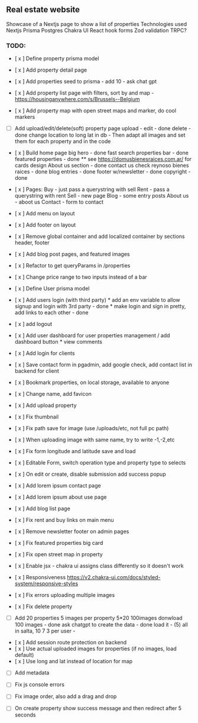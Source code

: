 ## Real estate website
Showcase of a Nextjs page to show a list of properties
Technologies used
Nextjs
Prisma
Postgres
Chakra UI
React hook forms
Zod validation
TRPC?

### TODO:
- [ x ] Define property prisma model
- [ x ] Add property detail page
- [ x ] Add properties seed to prisma - add 10 - ask chat gpt
- [ x ] Add property list page with filters, sort by and map - https://housinganywhere.com/s/Brussels--Belgium

- [ x ] Add property map with open street maps and marker, do cool markers
- [ ] Add upload/edit/delete(soft) property page
      upload                                    - 
      edit                                      - done
      delete                                    - done
      change location to long lat in db         - 
      Then adapt all images and set them for each property and in the code
- [ x ] Build home page
      big hero                                  - done
      fast search properties bar                - done
      featured properties                       - done
      ** see https://domusbienesraices.com.ar/ for cards design
      About us section                          - done
      contact us check reynoso bienes raices    - done
      blog entries                              - done
      footer w/newsletter                       - done
      copyright                                 - done
- [ x ] Pages:
      Buy         - just pass a querystring with sell
      Rent        - pass a querystring with rent
      Sell        - new page
      Blog        - some entry posts
      About us    - aboot us
      Contact     - form to contact
- [ x ] Add menu on layout
- [ x ] Add footer on layout
- [ x ] Remove global container and add localized container by sections
      header, footer
- [ x ] Add blog post pages, and featured images
- [ x ] Refactor to get queryParams in /properties
- [ x ] Change price range to two inputs instead of a bar

- [ x ] Define User prisma model
- [ x ] Add users login (with third party)
      * add an env variable to allow signup and login with 3rd party    - done
      * make login and sign in pretty, add links to each other          - done
- [ x ] add logout
- [ x ] Add user dashboard for user properties management / add dashboard button
      * view comments
- [ x ] Add login for clients
- [ x ] Save contact form in pgadmin, add google check, add contact list in backend for client
- [ x ] Bookmark properties, on local storage, available to anyone
- [ x ] Change name, add favicon

- [ x ] Add upload property
- [ x ] Fix thumbnail
- [ x ] Fix path save for image (use /uploads/etc, not full pc path)
- [ x ] When uploading image with same name, try to write -1,-2,etc
- [ x ] Fix form longitude and latitude save and load
- [ x ] Editable Form, switch operation type and property type to selects
- [ x ] On edit or create, disable submission add success popup
- [ x ] Add lorem ipsum contact page
- [ x ] Add lorem ipsum about use page
- [ x ] Add blog list page
- [ x ] Fix rent and buy links on main menu
- [ x ] Remove newsletter footer on admin pages
- [ x ] Fix featured properties big card
- [ x ] Fix open street map in property
- [ x ] Enable jsx - chakra ui assigns class differently so it doesn't work
- [ x ] Responsiveness
      https://v2.chakra-ui.com/docs/styled-system/responsive-styles
- [ x ] Fix errors uploading multiple images
- [ x ] Fix delete property
- [ ] Add 20 properties 5 images per property 5*20 100images
      donwload 100 images                 - done
      ask chatgpt to create the data      - done
      load it                             - (5)
      all in salta, 10 7 3 per user       - 
- [ x ] Add session route protection on backend
- [ x ] Use actual uploaded images for properties (if no images, load default)
- [ x ] Use long and lat instead of location for map
- [ ] Add metadata
- [ ] Fix js console errors
- [ ] Fix image order, also add a drag and drop
- [ ] On create property show success message and then redirect after 5 seconds

